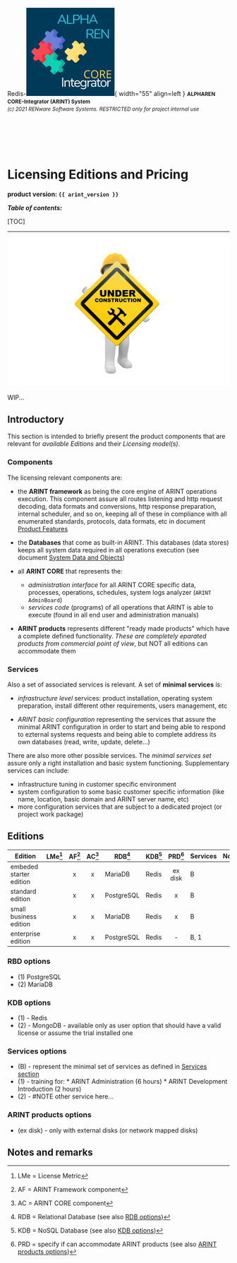 Redis-![arint_logo](../pictures/arint_logo.png){ width="55" align=left }
<small markdown>**ALPHAREN CORE-Integrator (ARINT) System**<br>
*(c) 2021 RENware Software Systems. RESTRICTED only for project internal use*
</small><br><br><br><br><br><br>


# Licensing Editions and Pricing

**product version: `{{ arint_version }}`**


***Table of contents:***

[TOC]

***


![wip page](../pictures/under_maintenance.png)

WIP...


## Introductory

This section is intended to briefly present the product components that are relevant for *available Editions* and their *Licensing model(s)*.

### Components

The licensing relevant components are:

* the **ARINT framework** as being the core engine of ARINT operations execution. This component assure all routes listening and http request decoding, data formats and conversions, http response preparation, internal scheduler, and so on, keeping all of these in compliance with all enumerated standards, protocols, data formats, etc in document [Product Features](./810.46-Product_Features.md)

* the **Databases** that come as built-in ARINT. This databases (data stores) keeps all system data required in all operations execution (see document [System Data and Objects](./810.03-System_Data_and_Objects.md))

* all **ARINT CORE** that represents the:
    * *administration interface* for all ARINT CORE specific data, processes, operations, schedules, system logs analyzer (`ARINT AdminBoard`)
    * *services code* (programs) of all operations that ARINT is able to execute (found in all end user and administration manuals)

* **ARINT products** represents different "ready made products" which have a complete defined functionality. *These are completely eparated products from commercial point of view*, but NOT all editions can accommodate them


### Services

Also a set of associated services is relevant. A set of **minimal services** is:

* *infrastructure level* services: product installation, operating system preparation, install different other requirements, users management, etc

* *ARINT basic configuration* representing the services that assure the minimal ARINT configuration in order to start and being able to respond to ezternal systems requests and being able to complete address its own databases (read, write, update, delete...)

There are also more other possible services. The *minimal services set* assure only a right installation and basic system functioning. Supplementary services can include:

* infrastructure tuning in customer specific environment
* system configuration to some basic customer specific information (like name, location, basic domain and ARINT server name, etc)
* more configuration services that are subject to a dedicated project (or project work package)





## Editions



| Edition                | LMe[^1] | AF[^2] | AC[^3] | RDB[^4]    | KDB[^5] | PRD[^6] | Services | Notes |
| ----------------------- | ------- | :----: | :----: | ---------- | ------- | :-----: | -------- | ----- |
| embeded starter edition |         |   x    |   x    | MariaDB    | Redis   | ex disk | B        |       |
| standard edition        |         |   x    |   x    | PostgreSQL | Redis   |    x    | B        |       |
| small business edition  |         |   x    |   x    | MariaDB    | Redis   |    x    | B       |       |
| enterprise edition      |         |   x    |   x    | PostgreSQL | Redis   |    -    | B, 1    |       |







### RBD options

* (1) PostgreSQL
* (2) MariaDB


### KDB options

* (1) - Redis
* (2) - MongoDB - available only as user option that should have a valid license or assume the trial installed one


### Services options

* (B) - represent the minimal set of services as defined in [Services section](#services)
* (1) - training for:
      * ARINT Administration (6 hours)
      * ARINT Development Introduction (2 hours)
* (2) - #NOTE other service here...


### ARINT products options

* (ex disk) - only with external disks (or network mapped disks)










## Notes and remarks

[^1]: LMe = License Metric
[^2]: AF = ARINT Framework component
[^3]: AC = ARINT CORE component
[^4]: RDB = Relational Database (see also [RDB options](#rbd-options))
[^5]: KDB = NoSQL Database (see also [KDB options](#kdb-options))
[^6]: PRD = specify if can accommodate ARINT products (see also [ARINT products options](#arint-products-options))



